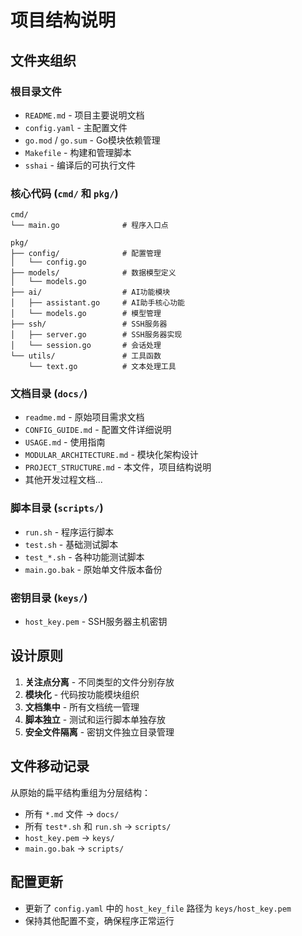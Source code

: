 # 项目结构说明

## 文件夹组织

### 根目录文件
- `README.md` - 项目主要说明文档
- `config.yaml` - 主配置文件
- `go.mod` / `go.sum` - Go模块依赖管理
- `Makefile` - 构建和管理脚本
- `sshai` - 编译后的可执行文件

### 核心代码 (`cmd/` 和 `pkg/`)
```
cmd/
└── main.go              # 程序入口点

pkg/
├── config/              # 配置管理
│   └── config.go
├── models/              # 数据模型定义
│   └── models.go
├── ai/                  # AI功能模块
│   ├── assistant.go     # AI助手核心功能
│   └── models.go        # 模型管理
├── ssh/                 # SSH服务器
│   ├── server.go        # SSH服务器实现
│   └── session.go       # 会话处理
└── utils/               # 工具函数
    └── text.go          # 文本处理工具
```

### 文档目录 (`docs/`)
- `readme.md` - 原始项目需求文档
- `CONFIG_GUIDE.md` - 配置文件详细说明
- `USAGE.md` - 使用指南
- `MODULAR_ARCHITECTURE.md` - 模块化架构设计
- `PROJECT_STRUCTURE.md` - 本文件，项目结构说明
- 其他开发过程文档...

### 脚本目录 (`scripts/`)
- `run.sh` - 程序运行脚本
- `test.sh` - 基础测试脚本
- `test_*.sh` - 各种功能测试脚本
- `main.go.bak` - 原始单文件版本备份

### 密钥目录 (`keys/`)
- `host_key.pem` - SSH服务器主机密钥

## 设计原则

1. **关注点分离** - 不同类型的文件分别存放
2. **模块化** - 代码按功能模块组织
3. **文档集中** - 所有文档统一管理
4. **脚本独立** - 测试和运行脚本单独存放
5. **安全文件隔离** - 密钥文件独立目录管理

## 文件移动记录

从原始的扁平结构重组为分层结构：
- 所有 `*.md` 文件 → `docs/`
- 所有 `test*.sh` 和 `run.sh` → `scripts/`
- `host_key.pem` → `keys/`
- `main.go.bak` → `scripts/`

## 配置更新

- 更新了 `config.yaml` 中的 `host_key_file` 路径为 `keys/host_key.pem`
- 保持其他配置不变，确保程序正常运行